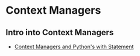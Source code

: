 # Context Managers

## Intro into Context Managers
- [Context Managers and Python's with Statement](https://realpython.com/python-with-statement/)
